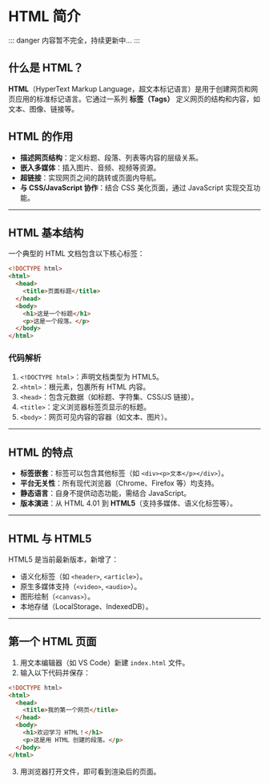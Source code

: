 # HTML 简介

::: danger
内容暂不完全，持续更新中...
:::

## 什么是 HTML？
**HTML**（HyperText Markup Language，超文本标记语言）是用于创建网页和网页应用的标准标记语言。它通过一系列 **标签（Tags）** 定义网页的结构和内容，如文本、图像、链接等。

## HTML 的作用
- **描述网页结构**：定义标题、段落、列表等内容的层级关系。
- **嵌入多媒体**：插入图片、音频、视频等资源。
- **超链接**：实现网页之间的跳转或页面内导航。
- **与 CSS/JavaScript 协作**：结合 CSS 美化页面，通过 JavaScript 实现交互功能。

---

## HTML 基本结构
一个典型的 HTML 文档包含以下核心标签：

```html
<!DOCTYPE html>
<html>
  <head>
    <title>页面标题</title>
  </head>
  <body>
    <h1>这是一个标题</h1>
    <p>这是一个段落。</p>
  </body>
</html>
```

### 代码解析
1. `<!DOCTYPE html>`：声明文档类型为 HTML5。
2. `<html>`：根元素，包裹所有 HTML 内容。
3. `<head>`：包含元数据（如标题、字符集、CSS/JS 链接）。
4. `<title>`：定义浏览器标签页显示的标题。
5. `<body>`：网页可见内容的容器（如文本、图片）。

---

## HTML 的特点
- **标签嵌套**：标签可以包含其他标签（如 `<div><p>文本</p></div>`）。
- **平台无关性**：所有现代浏览器（Chrome、Firefox 等）均支持。
- **静态语言**：自身不提供动态功能，需结合 JavaScript。
- **版本演进**：从 HTML 4.01 到 **HTML5**（支持多媒体、语义化标签等）。

---

## HTML 与 HTML5
HTML5 是当前最新版本，新增了：
- 语义化标签（如 `<header>`, `<article>`）。
- 原生多媒体支持（`<video>`, `<audio>`）。
- 图形绘制（`<canvas>`）。
- 本地存储（LocalStorage、IndexedDB）。

---

## 第一个 HTML 页面
1. 用文本编辑器（如 VS Code）新建 `index.html` 文件。
2. 输入以下代码并保存：
```html
<!DOCTYPE html>
<html>
  <head>
    <title>我的第一个网页</title>
  </head>
  <body>
    <h1>欢迎学习 HTML！</h1>
    <p>这是用 HTML 创建的段落。</p>
  </body>
</html>
```
3. 用浏览器打开文件，即可看到渲染后的页面。